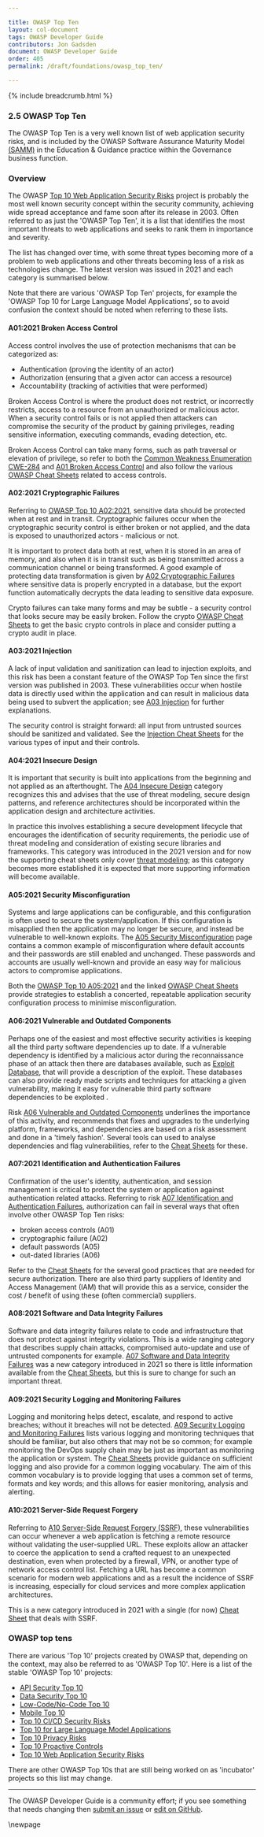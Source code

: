 ```yaml
---

title: OWASP Top Ten
layout: col-document
tags: OWASP Developer Guide
contributors: Jon Gadsden
document: OWASP Developer Guide
order: 405
permalink: /draft/foundations/owasp_top_ten/

---
```


{% include breadcrumb.html %}

### 2.5 OWASP Top Ten

The OWASP Top Ten is a very well known list of web application security risks,
and is included by the OWASP Software Assurance Maturity Model [(SAMM)][samm]
in the Education & Guidance practice within the Governance business function.

### Overview

The OWASP [Top 10 Web Application Security Risks][top10] project is probably the most well known security concept
within the security community, achieving wide spread acceptance and fame soon after its release in 2003.
Often referred to as just the 'OWASP Top Ten', it is a list that identifies the most important threats
to web applications and seeks to rank them in importance and severity.

The list has changed over time, with some threat types becoming more of a problem to web applications
and other threats becoming less of a risk as technologies change.
The latest version was issued in 2021 and each category is summarised below.

Note that there are various 'OWASP Top Ten' projects, for example the 'OWASP Top 10 for Large Language Model Applications',
so to avoid confusion the context should be noted when referring to these lists.

#### A01:2021 Broken Access Control

Access control involves the use of protection mechanisms that can be categorized as:

* Authentication (proving the identity of an actor)
* Authorization (ensuring that a given actor can access a resource)
* Accountability (tracking of activities that were performed)

Broken Access Control is where the product does not restrict, or incorrectly restricts, access to a resource
from an unauthorized or malicious actor.
When a security control fails or is not applied then attackers can compromise the security of the product
by gaining privileges, reading sensitive information, executing commands, evading detection, etc.

Broken Access Control can take many forms, such as path traversal or elevation of privilege,
so refer to both the [Common Weakness Enumeration CWE-284][cwe284] and [A01 Broken Access Control][a01]
and also follow the various [OWASP Cheat Sheets][a01cs] related to access controls.

#### A02:2021 Cryptographic Failures

Referring to [OWASP Top 10 A02:2021][a02], sensitive data should be protected when at rest and in transit.
Cryptographic failures occur when the cryptographic security control is either broken or not applied,
and the data is exposed to unauthorized actors - malicious or not.

It is important to protect data both at rest, when it is stored in an area  of memory,
and also when it is in transit such as being transmitted across a communication channel or being transformed.
A good example of protecting data transformation is given by [A02 Cryptographic Failures][a02]
where sensitive data is properly encrypted in a database, but the export function automatically
decrypts the data leading to sensitive data exposure.

Crypto failures can take many forms and may be subtle - a security control that looks secure may be easily broken.
Follow the crypto [OWASP Cheat Sheets][a02cs] to get the basic crypto controls in place
and consider putting a crypto audit in place.

#### A03:2021 Injection

A lack of input validation and sanitization can lead to injection exploits,
and this risk has been a constant feature of the OWASP Top Ten since the first version was published in 2003.
These vulnerabilities occur when hostile data is directly used within the application
and can result in malicious data being used to subvert the application; see [A03 Injection][a03] for further explanations.

The security control is straight forward: all input from untrusted sources should be sanitized and validated.
See the [Injection Cheat Sheets][a03cs] for the various types of input and their controls.

#### A04:2021 Insecure Design

It is important that security is built into applications from the beginning and not applied as an afterthought.
The [A04 Insecure Design][a04] category recognizes this and advises that
the use of threat modeling, secure design patterns, and reference architectures
should be incorporated within the application design and architecture activities.

In practice this involves establishing a secure development lifecycle that encourages
the identification of security requirements, the periodic use of threat modeling
and consideration of existing secure libraries and frameworks.
This category was introduced in the 2021 version and for now the supporting cheat sheets only cover [threat modeling][tmcs];
as this category becomes more established it is expected that more supporting information will become available.

#### A05:2021 Security Misconfiguration

Systems and large applications can be configurable, and this configuration is often used to secure the system/application.
If this configuration is misapplied then the application may no longer be secure,
and instead be vulnerable to well-known exploits. The [A05 Security Misconfiguration][a05] page contains
a common example of misconfiguration where default accounts and their passwords are still enabled and unchanged.
These passwords and accounts are usually well-known and provide an easy way for malicious actors to compromise applications.

Both the [OWASP Top 10 A05:2021][a05] and the linked [OWASP Cheat Sheets][a05cs] provide strategies to establish
a concerted, repeatable application security configuration process to minimise misconfiguration.

#### A06:2021 Vulnerable and Outdated Components

Perhaps one of the easiest and most effective security activities
is keeping all the third party software dependencies up to date.
If a vulnerable dependency is identified by a malicious actor during the reconnaissance phase of an attack
then there are databases available, such as [Exploit Database][exploit], that will provide a description of the exploit.
These databases can also provide ready made scripts and techniques for attacking a given vulnerability,
making it easy for vulnerable third party software dependencies to be exploited .

Risk [A06 Vulnerable and Outdated Components][a06] underlines the importance of this activity,
and recommends that fixes and upgrades to the underlying platform, frameworks, and dependencies
are based on a risk assessment and done in a 'timely fashion'.
Several tools can used to analyse dependencies and flag vulnerabilities, refer to the [Cheat Sheets][a06cs] for these.

#### A07:2021 Identification and Authentication Failures

Confirmation of the user's identity, authentication, and session management is critical
to protect the system or application against authentication related attacks.
Referring to risk [A07 Identification and Authentication Failures][a07], authorization can fail in several ways
that often involve other OWASP Top Ten risks:

* broken access controls (A01)
* cryptographic failure (A02)
* default passwords (A05)
* out-dated libraries (A06)

Refer to the [Cheat Sheets][a07cs] for the several good practices that are needed for secure authorization.
There are also third party suppliers of Identity and Access Management (IAM) that will provide this as a service,
consider the cost / benefit of using these (often commercial) suppliers.

#### A08:2021 Software and Data Integrity Failures

Software and data integrity failures relate to code and infrastructure
that does not protect against integrity violations. This is a wide ranging category that describes supply chain attacks,
compromised auto-update and use of untrusted components for example.
[A07 Software and Data Integrity Failures][a08] was a new category introduced in 2021
so there is little information available from the [Cheat Sheets][a08cs],
but this is sure to change for such an important threat.

#### A09:2021 Security Logging and Monitoring Failures

Logging and monitoring helps detect, escalate, and respond to active breaches; without it breaches will not be detected.
[A09 Security Logging and Monitoring Failures][a09] lists various logging and monitoring techniques that should be familiar,
but also others that may not be so common;
for example monitoring the DevOps supply chain may be just as important as monitoring the application or system.
The [Cheat Sheets][a09cs] provide guidance on sufficient logging and also provide for a common logging vocabulary.
The aim of this common vocabulary is to provide logging that uses a common set of terms, formats and key words;
and this allows for easier monitoring, analysis and alerting.

#### A10:2021 Server-Side Request Forgery

Referring to [A10 Server-Side Request Forgery (SSRF)][a10], these vulnerabilities can occur
whenever a web application is fetching a remote resource without validating the user-supplied URL.
These exploits allow an attacker to coerce the application to send a crafted request to an unexpected destination,
even when protected by a firewall, VPN, or another type of network access control list.
Fetching a URL has become a common scenario for modern web applications and as a result the incidence of SSRF is increasing,
especially for cloud services and more complex application architectures.

This is a new category introduced in 2021 with a single (for now) [Cheat Sheet][a10cs] that deals with SSRF.

### OWASP top tens

There are various 'Top 10' projects created by OWASP that, depending on the context,
may also be referred to as 'OWASP Top 10'. Here is a list of the stable 'OWASP Top 10' projects:

* [API Security Top 10][api-security]
* [Data Security Top 10][data10]
* [Low-Code/No-Code Top 10][lcnc10]
* [Mobile Top 10][mobile10]
* [Top 10 CI/CD Security Risks][cicd10]
* [Top 10 for Large Language Model Applications][llm10]
* [Top 10 Privacy Risks][privacy10]
* [Top 10 Proactive Controls][proactive10]
* [Top 10 Web Application Security Risks][top10]

There are other OWASP Top 10s that are still being worked on as 'incubator' projects so this list may change.

----

The OWASP Developer Guide is a community effort; if you see something that needs changing
then [submit an issue][issue0405] or [edit on GitHub][edit0405].

[a01]: https://owasp.org/Top10/A01_2021-Broken_Access_Control/
[a01cs]: https://cheatsheetseries.owasp.org/IndexTopTen.html#a012021-broken-access-control
[a02]: https://owasp.org/Top10/A02_2021-Cryptographic_Failures/
[a02cs]: https://cheatsheetseries.owasp.org/IndexTopTen.html#a022021-cryptographic-failures
[a03]: https://owasp.org/Top10/A03_2021-Injection/
[a03cs]: https://cheatsheetseries.owasp.org/IndexTopTen.html#a032021-injection
[a04]: https://owasp.org/Top10/A04_2021-Insecure_Design/
[a05]: https://owasp.org/Top10/A05_2021-Security_Misconfiguration/
[a05cs]: https://cheatsheetseries.owasp.org/IndexTopTen.html#a052021-security-misconfiguration
[a06]: https://owasp.org/Top10/A06_2021-Vulnerable_and_Outdated_Components/
[a06cs]: https://cheatsheetseries.owasp.org/IndexTopTen.html#a062021-vulnerable-and-outdated-components
[a07]: https://owasp.org/Top10/A07_2021-Identification_and_Authentication_Failures/
[a07cs]: https://cheatsheetseries.owasp.org/IndexTopTen.html#a072021-identification-and-authentication-failures
[a08]: https://owasp.org/Top10/A08_2021-Software_and_Data_Integrity_Failures/
[a08cs]: https://cheatsheetseries.owasp.org/IndexTopTen.html#a082021-software-and-data-integrity-failures
[a09]: https://owasp.org/Top10/A09_2021-Security_Logging_and_Monitoring_Failures/
[a09cs]: https://cheatsheetseries.owasp.org/IndexTopTen.html#a092021-security-logging-and-monitoring-failures
[a10]: https://owasp.org/Top10/A10_2021-Server-Side_Request_Forgery_%28SSRF%29/
[a10cs]: https://cheatsheetseries.owasp.org/IndexTopTen.html#a102021-server-side-request-forgery-ssrf
[api-security]: https://owasp.org/www-project-api-security/
[cicd10]: https://owasp.org/www-project-top-10-ci-cd-security-risks/
[cwe284]: https://cwe.mitre.org/data/definitions/284.html
[data10]: https://owasp.org/www-project-data-security-top-10/
[exploit]: https://www.exploit-db.com/
[issue0405]: https://github.com/OWASP/www-project-developer-guide/issues/new?labels=enhancement&template=request.md&title=Update:%2004-foundations/05-top-ten
[lcnc10]: https://owasp.org/www-project-top-10-low-code-no-code-security-risks/
[mobile10]: https://owasp.org/www-project-mobile-top-10/
[edit0405]: https://github.com/OWASP/www-project-developer-guide/blob/main/draft/04-foundations/05-top-ten.md
[privacy10]: https://owasp.org/www-project-top-10-privacy-risks/
[proactive10]: https://owasp.org/www-project-proactive-controls/
[samm]: https://owaspsamm.org/about/
[tmcs]: https://cheatsheetseries.owasp.org/cheatsheets/Threat_Modeling_Cheat_Sheet.html
[top10]: https://owasp.org/www-project-top-ten/
[llm10]: https://owasp.org/www-project-top-10-for-large-language-model-applications/

\newpage
